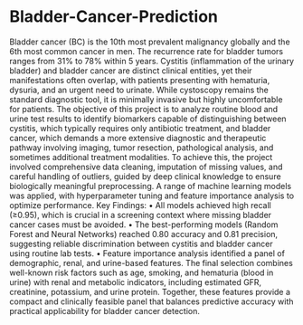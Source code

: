 # Bladder-Cancer-Prediction
Bladder cancer (BC) is the 10th most prevalent malignancy globally and the 6th most common cancer in men. The recurrence rate for bladder tumors ranges from 31% to 78% within 5 years. Cystitis (inflammation of the urinary bladder) and bladder cancer are distinct clinical entities, yet their manifestations often overlap, with patients presenting with hematuria, dysuria, and an urgent need to urinate. While cystoscopy remains the standard diagnostic tool, it is minimally invasive but highly uncomfortable for patients. The objective of this project is to analyze routine blood and urine test results to identify biomarkers capable of distinguishing between cystitis, which typically requires only antibiotic treatment, and bladder cancer, which demands a more extensive diagnostic and therapeutic pathway involving imaging, tumor resection, pathological analysis, and sometimes additional treatment modalities.
To achieve this, the project involved comprehensive data cleaning, imputation of missing values, and careful handling of outliers, guided by deep clinical knowledge to ensure biologically meaningful preprocessing. A range of machine learning models was applied, with hyperparameter tuning and feature importance analysis to optimize performance. 
Key Findings:
•	All models achieved high recall (≥0.95), which is crucial in a screening context where missing bladder cancer cases must be avoided.
•	The best-performing models (Random Forest and Neural Networks) reached 0.80 accuracy and 0.81 precision, suggesting reliable discrimination between cystitis and bladder cancer using routine lab tests.
•	Feature importance analysis identified a panel of demographic, renal, and urine-based features. The final selection combines well-known risk factors such as age, smoking, and hematuria (blood in urine) with renal and metabolic indicators, including estimated GFR, creatinine, potassium, and urine protein. Together, these features provide a compact and clinically feasible panel that balances predictive accuracy with practical applicability for bladder cancer detection.

